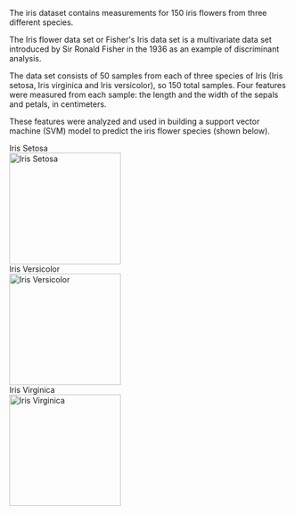 The iris dataset contains measurements for 150 iris flowers from three different species.

The Iris flower data set or Fisher's Iris data set is a multivariate data set introduced by Sir Ronald Fisher in the 1936 as an example of discriminant analysis. 

The data set consists of 50 samples from each of three species of Iris (Iris setosa, Iris virginica and Iris versicolor), so 150 total samples. Four features were measured from each sample: the length and the width of the sepals and petals, in centimeters.

These features were analyzed and used in building a support vector machine (SVM) model to predict the iris flower species (shown below).

<div>
Iris Setosa 
</div>
<img width="200" alt="Iris Setosa" src="http://upload.wikimedia.org/wikipedia/commons/5/56/Kosaciec_szczecinkowaty_Iris_setosa.jpg">

<div>
Iris Versicolor
</div>
<img width="200" alt="Iris Versicolor" src="http://upload.wikimedia.org/wikipedia/commons/4/41/Iris_versicolor_3.jpg">

<div>
Iris Virginica
</div>
<img width="200" alt="Iris Virginica" src="http://upload.wikimedia.org/wikipedia/commons/9/9f/Iris_virginica.jpg">
